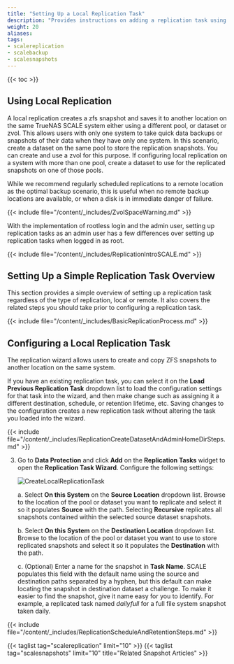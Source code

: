 ```yaml
---
title: "Setting Up a Local Replication Task"
description: "Provides instructions on adding a replication task using different pools or datasets on the same TrueNAS system."
weight: 20
aliases:
tags:
- scalereplication
- scalebackup
- scalesnapshots
---
```


{{< toc >}}


## Using Local Replication

A local replication creates a zfs snapshot and saves it to another location on the same TrueNAS SCALE system either using a different pool, or dataset or zvol. 
This allows users with only one system to take quick data backups or snapshots of their data when they have only one system.
In this scenario, create a dataset on the same pool to store the replication snapshots. You can create and use a zvol for this purpose.
If configuring local replication on a system with more than one pool, create a dataset to use for the replicated snapshots on one of those pools.

While we recommend regularly scheduled replications to a remote location as the optimal backup scenario, this is useful when no remote backup locations are available, or when a disk is in immediate danger of failure.

{{< include file="/content/_includes/ZvolSpaceWarning.md" >}}

With the implementation of rootless login and the admin user, setting up replication tasks as an admin user has a few differences over setting up replication tasks when logged in as root. 

{{< include file="/content/_includes/ReplicationIntroSCALE.md" >}}

## Setting Up a Simple Replication Task Overview 
This section provides a simple overview of setting up a replication task regardless of the type of replication, local or remote. 
It also covers the related steps you should take prior to configuring a replication task. 

{{< include file="/content/_includes/BasicReplicationProcess.md" >}}

## Configuring a Local Replication Task

The replication wizard allows users to create and copy ZFS snapshots to another location on the same system. 

If you have an existing replication task, you can select it on the **Load Previous Replication Task** dropdown list to load the configuration settings for that task into the wizard, and then make change such as assigning it a different destination, schedule, or retention lifetime, etc. 
Saving changes to the configuration creates a new replication task without altering the task you loaded into the wizard.

{{< include file="/content/_includes/ReplicationCreateDatasetAndAdminHomeDirSteps.md" >}}

3. Go to **Data Protection** and click **Add** on the **Replication Tasks** widget to open the **Replication Task Wizard**. Configure the following settings:
   
   ![CreateLocalReplicationTask](/images/SCALE/22.12/CreateLocalReplicationTask.png "New Local Replication Task")
   
   a. Select **On this System** on the **Source Location** dropdown list. 
      Browse to the location of the pool or dataset you want to replicate and select it so it populates **Source** with the path.
      Selecting **Recursive** replicates all snapshots contained within the selected source dataset snapshots.

   b. Select **On this System** on the **Destination Location** dropdown list. 
      Browse to the location of the pool or dataset you want to use to store replicated snapshots and select it so it populates the **Destination** with the path.

   c. (Optional) Enter a name for the snapshot in **Task Name**. 
      SCALE populates this field with the default name using the source and destination paths separated by a hyphen, but this default can make locating the snapshot in destination dataset a challenge. 
      To make it easier to find the snapshot, give it name easy for you to identify. For example, a replicated task named *dailyfull* for a full file system snapshot taken daily. 
    
{{< include file="/content/_includes/ReplicationScheduleAndRetentionSteps.md" >}}

{{< taglist tag="scalereplication" limit="10" >}}
{{< taglist tag="scalesnapshots" limit="10" title="Related Snapshot Articles" >}}